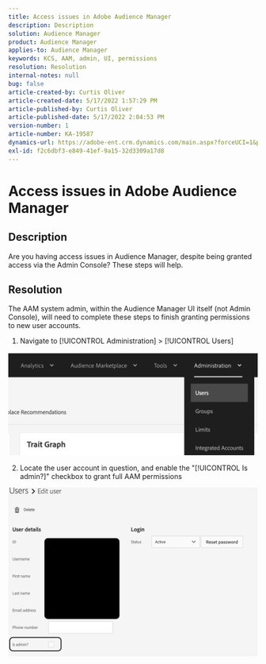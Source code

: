 ```yaml
---
title: Access issues in Adobe Audience Manager
description: Description
solution: Audience Manager
product: Audience Manager
applies-to: Audience Manager
keywords: KCS, AAM, admin, UI, permissions
resolution: Resolution
internal-notes: null
bug: false
article-created-by: Curtis Oliver
article-created-date: 5/17/2022 1:57:29 PM
article-published-by: Curtis Oliver
article-published-date: 5/17/2022 2:04:53 PM
version-number: 1
article-number: KA-19587
dynamics-url: https://adobe-ent.crm.dynamics.com/main.aspx?forceUCI=1&pagetype=entityrecord&etn=knowledgearticle&id=59682d46-e9d5-ec11-a7b5-000d3a37750e
exl-id: f2c6dbf3-e849-41ef-9a15-32d3309a17d8
---
```

# Access issues in Adobe Audience Manager

## Description


Are you having access issues in Audience Manager, despite being granted access via the Admin Console? These steps will help.


## Resolution


The AAM system admin, within the Audience Manager UI itself (not Admin Console), will need to complete these steps to finish granting permissions to new user accounts.



1. Navigate to [!UICONTROL Administration] > [!UICONTROL Users]

![](assets/0c4ffacf-e9d5-ec11-a7b5-000d3a37750e.png)

2. Locate the user account in question, and enable the "[!UICONTROL Is admin?]" checkbox to grant full AAM permissions

![](assets/07c16ce8-e9d5-ec11-a7b5-000d3a37750e.png)

